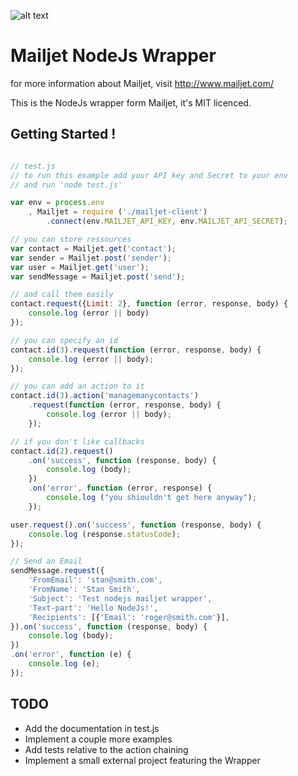 

![alt text](http://cdn.appstorm.net/web.appstorm.net/files/2012/02/mailjet_logo_200x200.png "Mailjet")

# Mailjet NodeJs Wrapper
for more information about Mailjet, visit http://www.mailjet.com/

This is the NodeJs wrapper form Mailjet, it's MIT licenced.

## Getting Started !

``` javascript

// test.js
// to run this example add your API key and Secret to your env
// and run 'node test.js'

var env = process.env
	, Mailjet = require ('./mailjet-client')
		.connect(env.MAILJET_API_KEY, env.MAILJET_API_SECRET);

// you can store ressources
var contact = Mailjet.get('contact');
var sender = Mailjet.post('sender');
var user = Mailjet.get('user');
var sendMessage = Mailjet.post('send');

// and call them easily
contact.request({Limit: 2}, function (error, response, body) {
	console.log (error || body)
});

// you can specify an id
contact.id(3).request(function (error, response, body) {
	console.log (error || body);
});

// you can add an action to it
contact.id(3).action('managemanycontacts')
	.request(function (error, response, body) {
		console.log (error || body);
	});

// if you don't like callbacks
contact.id(2).request()
	.on('success', function (response, body) {
		console.log (body);
	})
	.on('error', function (error, response) {
		console.log ("you shiouldn't get here anyway");
	});

user.request().on('success', function (response, body) {
	console.log (response.statusCode);
});

// Send an Email
sendMessage.request({
	'FromEmail': 'stan@smith.com',
	'FromName': 'Stan Smith',
	'Subject': 'Test nodejs mailjet wrapper',
	'Text-part': 'Hello NodeJs!',
	'Recipients': [{'Email': 'roger@smith.com'}],
}).on('success', function (response, body) {
	console.log (body);
})
.on('error', function (e) {
	console.log (e);
});

```

## TODO 
 - Add the documentation in test.js
 - Implement a couple more examples
 - Add tests relative to the action chaining
 - Implement a small external project featuring the Wrapper

